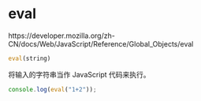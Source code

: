 # eval

<div class="o">https://developer.mozilla.org/zh-CN/docs/Web/JavaScript/Reference/Global_Objects/eval</div>

```JavaScript
eval(string)
```

将输入的字符串当作 JavaScript 代码来执行。

<div class="run"></div>

```JavaScript
console.log(eval("1+2"));
```
